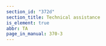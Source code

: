 ```yaml
---
section_id: "372d"
section_title: Technical assistance
is_element: true
abbr: TA
page_in_manual: 370-3
---
```

